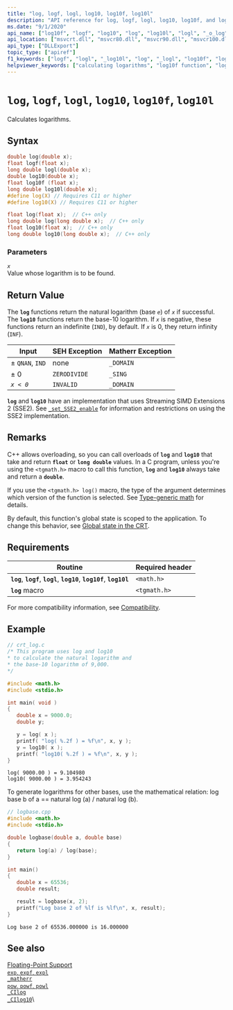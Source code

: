 ```yaml
---
title: "log, logf, logl, log10, log10f, log10l"
description: "API reference for log, logf, logl, log10, log10f, and log10l; which calculate logarithms."
ms.date: "9/1/2020"
api_name: ["log10f", "logf", "log10", "log", "log10l", "logl", "_o_log", "_o_log10", "_o_log10f", "_o_logf"]
api_location: ["msvcrt.dll", "msvcr80.dll", "msvcr90.dll", "msvcr100.dll", "msvcr100_clr0400.dll", "msvcr110.dll", "msvcr110_clr0400.dll", "msvcr120.dll", "msvcr120_clr0400.dll", "ucrtbase.dll", "api-ms-win-crt-math-l1-1-0.dll", "api-ms-win-crt-private-l1-1-0.dll"]
api_type: ["DLLExport"]
topic_type: ["apiref"]
f1_keywords: ["logf", "logl", "_log10l", "log", "_logl", "log10f", "log10l", "log10"]
helpviewer_keywords: ["calculating logarithms", "log10f function", "log10 function", "log function", "log10l function", "logl function", "logf function", "logarithms"]
---
```

# `log`, `logf`, `logl`, `log10`, `log10f`, `log10l`

Calculates logarithms.

## Syntax

```C
double log(double x);
float logf(float x);
long double logl(double x);
double log10(double x);
float log10f (float x);
long double log10l(double x);
#define log(X) // Requires C11 or higher
#define log10(X) // Requires C11 or higher

float log(float x);  // C++ only
long double log(long double x);  // C++ only
float log10(float x);  // C++ only
long double log10(long double x);  // C++ only
```

### Parameters

*`x`*\
Value whose logarithm is to be found.

## Return Value

The **`log`** functions return the natural logarithm (base *`e`*) of *`x`* if successful. The **`log10`** functions return the base-10 logarithm. If *`x`* is negative, these functions return an indefinite (`IND`), by default. If *`x`* is 0, they return infinity (`INF`).

|Input|SEH Exception|Matherr Exception|
|-----------|-------------------|-----------------------|
|± `QNAN`, `IND`|none|`_DOMAIN`|
|± 0|`ZERODIVIDE`|`_SING`|
|*`x < 0`*|`INVALID`|`_DOMAIN`|

**`log`** and **`log10`** have an implementation that uses Streaming SIMD Extensions 2 (SSE2). See [`_set_SSE2_enable`](set-sse2-enable.md) for information and restrictions on using the SSE2 implementation.

## Remarks

C++ allows overloading, so you can call overloads of **`log`** and **`log10`** that take and return **`float`** or **`long double`** values. In a C program, unless you're using the `<tgmath.h>` macro to call this function, **`log`** and **`log10`** always take and return a **`double`**.

If you use the `<tgmath.h> log()` macro, the type of the argument determines which version of the function is selected. See [Type-generic math](../../c-runtime-library/tgmath.md) for details.

By default, this function's global state is scoped to the application. To change this behavior, see [Global state in the CRT](../global-state.md).

## Requirements

|Routine|Required header|
|-------------|---------------------|
|**`log`**, **`logf`**, **`logl`**, **`log10`**, **`log10f`**, **`log10l`**|`<math.h>`|
|**`log`** macro | `<tgmath.h>` |

For more compatibility information, see [Compatibility](../../c-runtime-library/compatibility.md).

## Example

```C
// crt_log.c
/* This program uses log and log10
* to calculate the natural logarithm and
* the base-10 logarithm of 9,000.
*/

#include <math.h>
#include <stdio.h>

int main( void )
{
   double x = 9000.0;
   double y;

   y = log( x );
   printf( "log( %.2f ) = %f\n", x, y );
   y = log10( x );
   printf( "log10( %.2f ) = %f\n", x, y );
}
```

```Output
log( 9000.00 ) = 9.104980
log10( 9000.00 ) = 3.954243
```

To generate logarithms for other bases, use the mathematical relation: log base b of a == natural log (a) / natural log (b).

```cpp
// logbase.cpp
#include <math.h>
#include <stdio.h>

double logbase(double a, double base)
{
   return log(a) / log(base);
}

int main()
{
   double x = 65536;
   double result;

   result = logbase(x, 2);
   printf("Log base 2 of %lf is %lf\n", x, result);
}
```

```Output
Log base 2 of 65536.000000 is 16.000000
```

## See also

[Floating-Point Support](../../c-runtime-library/floating-point-support.md) \
[`exp`, `expf`, `expl`](exp-expf.md) \
[`_matherr`](matherr.md) \
[`pow`, `powf`, `powl`](pow-powf-powl.md) \
[`_CIlog`](../../c-runtime-library/cilog.md) \
[`_CIlog10`](../../c-runtime-library/cilog10.md)\
